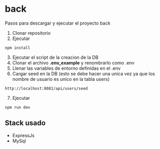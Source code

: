 # back

Pasos para descargar y ejecutar el proyecto back



1. Clonar repositorio
2. Ejecutar 
```
npm install
```
3. Ejecutar el script de la creacion de la DB 
4. Clonar el archivo __.env_example__ y renombrarlo como .env
5. Llenar las variables de entorno definidas en el .env
7. Cargar seed en la DB (esto se debe hacer una unica vez ya que los nombre de usuario es unico en la tabla users)
```
http://localhost:8081/api/users/seed
```
7. Ejecutar 
```
npm run dev
```

## Stack usado
* ExpressJs
* MySql



